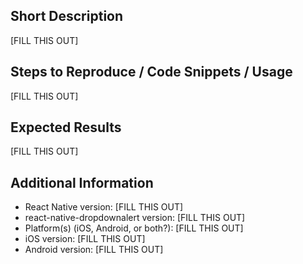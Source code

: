 ## Short Description

[FILL THIS OUT]

## Steps to Reproduce / Code Snippets / Usage

[FILL THIS OUT]

## Expected Results

[FILL THIS OUT]

## Additional Information

- React Native version: [FILL THIS OUT]
- react-native-dropdownalert version: [FILL THIS OUT]
- Platform(s) (iOS, Android, or both?): [FILL THIS OUT]
- iOS version: [FILL THIS OUT]
- Android version: [FILL THIS OUT]
